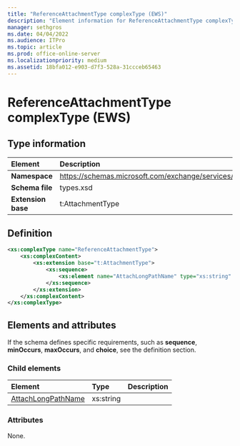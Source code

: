 ```yaml
---
title: "ReferenceAttachmentType complexType (EWS)"
description: "Element information for ReferenceAttachmentType complexType"
manager: sethgros
ms.date: 04/04/2022
ms.audience: ITPro
ms.topic: article
ms.prod: office-online-server
ms.localizationpriority: medium
ms.assetid: 18bfa012-e903-d7f3-528a-31ccceb65463
---
```


# ReferenceAttachmentType complexType (EWS)

## Type information

|Element|Description|
|:-----|:-----|
|**Namespace** <br/> |https://schemas.microsoft.com/exchange/services/2006/types  <br/> |
|**Schema file** <br/> |types.xsd  <br/> |
|**Extension base** <br/> |t:AttachmentType  <br/> |
   
## Definition

```XML
<xs:complexType name="ReferenceAttachmentType">
    <xs:complexContent>
        <xs:extension base="t:AttachmentType">
            <xs:sequence>
                <xs:element name="AttachLongPathName" type="xs:string" maxOccurs="1" minOccurs="0"></xs:element>
            </xs:sequence>
        </xs:extension>
    </xs:complexContent>
</xs:complexType>

```

## Elements and attributes

If the schema defines specific requirements, such as **sequence**, **minOccurs**, **maxOccurs**, and **choice**, see the definition section. 
  
### Child elements

|**Element**|**Type**|**Description**|
|:-----|:-----|:-----|
|[AttachLongPathName](attachlongpathname.md) <br/> |xs:string  <br/> ||
   
### Attributes

None.
